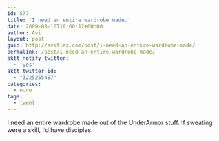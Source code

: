 ```yaml
---
id: 577
title: 'I need an entire wardrobe made…'
date: 2009-08-10T10:00:12+00:00
author: Avi
layout: post
guid: http://aviflax.com/post/i-need-an-entire-wardrobe-made/
permalink: /post/i-need-an-entire-wardrobe-made/
aktt_notify_twitter:
  - 'yes'
aktt_twitter_id:
  - "3225255487"
categories:
  - none
tags:
  - tweet
---
```

I need an entire wardrobe made out of the UnderArmor stuff. If sweating were a skill, I&#8217;d have disciples.